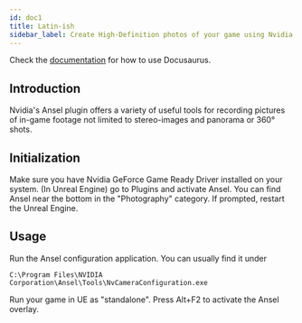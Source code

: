 ```yaml
---
id: doc1
title: Latin-ish
sidebar_label: Create High-Definition photos of your game using Nvidia's "Ansel" plugin.
---
```


Check the [documentation](https://docusaurus.io) for how to use Docusaurus.

## Introduction

Nvidia's Ansel plugin offers a variety of useful tools for recording pictures of in-game footage not limited to stereo-images and panorama or 360° shots.

## Initialization

Make sure you have Nvidia GeForce Game Ready Driver installed on your system.
(In Unreal Engine)  go to Plugins and activate Ansel. You can find Ansel near the bottom in the "Photography" category.
If prompted, restart the Unreal Engine.

## Usage

Run the Ansel configuration application. You can usually find it under

```
C:\Program Files\NVIDIA Corporation\Ansel\Tools\NvCameraConfiguration.exe
```

Run your game in UE as "standalone".
Press Alt+F2 to activate the Ansel overlay.